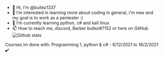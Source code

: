 - 👋 Hi, I’m @bullez1337
- 👀 I’m interested in learning more about coding in general, i'm new and my goal is to work as a pentester :)
- 🌱 I’m currently learning python, c# and kali linux
- 📫 How to reach me, discord, Barber bullez#7152 or here on GitHub
![Github stats](https://github-readme-stats.vercel.app/api?username=bullez1337)

Courses im done with:
Programming 1, python & c# - 6/12/2021 to 18/2/2021 ✔️

